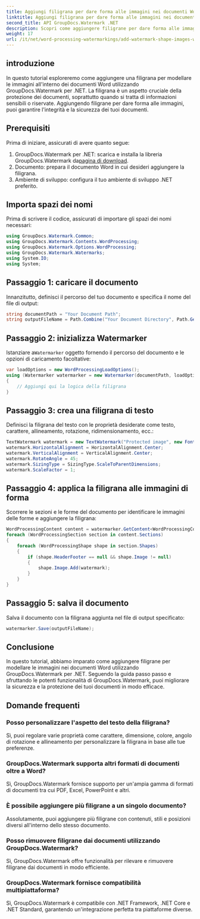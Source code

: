 ```yaml
---
title: Aggiungi filigrana per dare forma alle immagini nei documenti Word
linktitle: Aggiungi filigrana per dare forma alle immagini nei documenti Word
second_title: API GroupDocs.Watermark .NET
description: Scopri come aggiungere filigrane per dare forma alle immagini nei documenti Word utilizzando GroupDocs.Watermark per .NET. Migliora la sicurezza dei documenti con questo tutorial.
weight: 17
url: /it/net/word-processing-watermarkings/add-watermark-shape-images-word-docs/
---
```

## introduzione
In questo tutorial esploreremo come aggiungere una filigrana per modellare le immagini all'interno dei documenti Word utilizzando GroupDocs.Watermark per .NET. La filigrana è un aspetto cruciale della protezione dei documenti, soprattutto quando si tratta di informazioni sensibili o riservate. Aggiungendo filigrane per dare forma alle immagini, puoi garantire l'integrità e la sicurezza dei tuoi documenti.
## Prerequisiti
Prima di iniziare, assicurati di avere quanto segue:
1.  GroupDocs.Watermark per .NET: scarica e installa la libreria GroupDocs.Watermark da[pagina di download](https://releases.groupdocs.com/Watermark/net/).
2. Documento: prepara il documento Word in cui desideri aggiungere la filigrana.
3. Ambiente di sviluppo: configura il tuo ambiente di sviluppo .NET preferito.
## Importa spazi dei nomi
Prima di scrivere il codice, assicurati di importare gli spazi dei nomi necessari:
```csharp
using GroupDocs.Watermark.Common;
using GroupDocs.Watermark.Contents.WordProcessing;
using GroupDocs.Watermark.Options.WordProcessing;
using GroupDocs.Watermark.Watermarks;
using System.IO;
using System;
```
## Passaggio 1: caricare il documento
Innanzitutto, definisci il percorso del tuo documento e specifica il nome del file di output:
```csharp
string documentPath = "Your Document Path";
string outputFileName = Path.Combine("Your Document Directory", Path.GetFileName(documentPath));
```
## Passaggio 2: inizializza Watermarker
 Istanziare a`Watermarker` oggetto fornendo il percorso del documento e le opzioni di caricamento facoltative:
```csharp
var loadOptions = new WordProcessingLoadOptions();
using (Watermarker watermarker = new Watermarker(documentPath, loadOptions))
{
    // Aggiungi qui la logica della filigrana
}
```
## Passaggio 3: crea una filigrana di testo
Definisci la filigrana del testo con le proprietà desiderate come testo, carattere, allineamento, rotazione, ridimensionamento, ecc.:
```csharp
TextWatermark watermark = new TextWatermark("Protected image", new Font("Arial", 8));
watermark.HorizontalAlignment = HorizontalAlignment.Center;
watermark.VerticalAlignment = VerticalAlignment.Center;
watermark.RotateAngle = 45;
watermark.SizingType = SizingType.ScaleToParentDimensions;
watermark.ScaleFactor = 1;
```
## Passaggio 4: applica la filigrana alle immagini di forma
Scorrere le sezioni e le forme del documento per identificare le immagini delle forme e aggiungere la filigrana:
```csharp
WordProcessingContent content = watermarker.GetContent<WordProcessingContent>();
foreach (WordProcessingSection section in content.Sections)
{
    foreach (WordProcessingShape shape in section.Shapes)
    {
        if (shape.HeaderFooter == null && shape.Image != null)
        {
            shape.Image.Add(watermark);
        }
    }
}
```
## Passaggio 5: salva il documento
Salva il documento con la filigrana aggiunta nel file di output specificato:
```csharp
watermarker.Save(outputFileName);
```

## Conclusione
In questo tutorial, abbiamo imparato come aggiungere filigrane per modellare le immagini nei documenti Word utilizzando GroupDocs.Watermark per .NET. Seguendo la guida passo passo e sfruttando le potenti funzionalità di GroupDocs.Watermark, puoi migliorare la sicurezza e la protezione dei tuoi documenti in modo efficace.
## Domande frequenti
### Posso personalizzare l'aspetto del testo della filigrana?
Sì, puoi regolare varie proprietà come carattere, dimensione, colore, angolo di rotazione e allineamento per personalizzare la filigrana in base alle tue preferenze.
### GroupDocs.Watermark supporta altri formati di documenti oltre a Word?
Sì, GroupDocs.Watermark fornisce supporto per un'ampia gamma di formati di documenti tra cui PDF, Excel, PowerPoint e altri.
### È possibile aggiungere più filigrane a un singolo documento?
Assolutamente, puoi aggiungere più filigrane con contenuti, stili e posizioni diversi all'interno dello stesso documento.
### Posso rimuovere filigrane dai documenti utilizzando GroupDocs.Watermark?
Sì, GroupDocs.Watermark offre funzionalità per rilevare e rimuovere filigrane dai documenti in modo efficiente.
### GroupDocs.Watermark fornisce compatibilità multipiattaforma?
Sì, GroupDocs.Watermark è compatibile con .NET Framework, .NET Core e .NET Standard, garantendo un'integrazione perfetta tra piattaforme diverse.